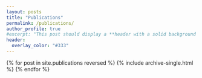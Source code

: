 ```yaml
---
layout: posts
title: "Publications"
permalink: /publications/
author_profile: true
#excerpt: "This post should display a **header with a solid background color**, if the theme supports it."
header:
  overlay_color: "#333"
---
```


{% for post in site.publications reversed %}
  {% include archive-single.html %}
{% endfor %}